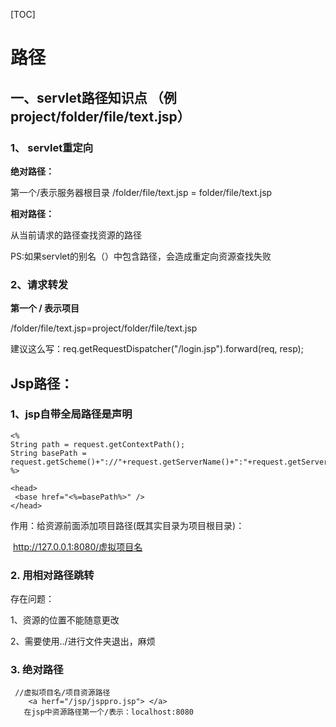 [TOC]



# **路径**

## **一、servlet路径知识点 （例project/folder/file/text.jsp）**

### **1、 servlet重定向**

**绝对路径：**

第一个/表示服务器根目录 /folder/file/text.jsp = folder/file/text.jsp

**相对路径：**

从当前请求的路径查找资源的路径

PS:如果servlet的别名（<url-pattern>）中包含路径，会造成重定向资源查找失败

### **2、请求转发**

**第一个 / 表示项目**

/folder/file/text.jsp=project/folder/file/text.jsp

建议这么写：req.getRequestDispatcher("/login.jsp").forward(req, resp);





## Jsp路径：

### 1、jsp自带全局路径是声明

```
<%
String path = request.getContextPath();
String basePath = request.getScheme()+"://"+request.getServerName()+":"+request.getServerPort()+path+"/";
%>

<head>
 <base href="<%=basePath%>" />
</head>
```

作用：给资源前面添加项目路径(既其实目录为项目根目录)：  

​       	 http://127.0.0.1:8080/虚拟项目名

### 2. 用相对路径跳转

存在问题：

 1、资源的位置不能随意更改

 2、需要使用../进行文件夹退出，麻烦

### 3. 绝对路径 

```
 //虚拟项目名/项目资源路径
    <a herf="/jsp/jsppro.jsp"> </a>
   在jsp中资源路径第一个/表示：localhost:8080
```


